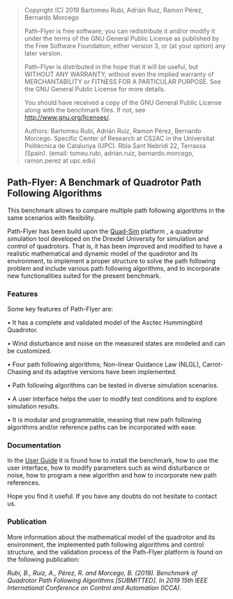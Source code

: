 
> Copyright (C) 2019 Bartomeu Rubí, Adrián Ruiz, Ramon Pérez, Bernardo Morcego
> 
> Path-Flyer is free software; you can redistribute it and/or modify
it under the terms of the GNU General Public License as published by
the Free Software Foundation; either version 3, or (at your option)
any later version.
> 
> Path-Flyer is distributed in the hope that it will be useful,
but WITHOUT ANY WARRANTY; without even the implied warranty of
MERCHANTABILITY or FITNESS FOR A PARTICULAR PURPOSE.  See the
GNU General Public License for more details.
> 
> You should have received a copy of the GNU General Public License
along with the benchmark files.  If not, see <http://www.gnu.org/licenses/>.
> 
> Authors: Bartomeu Rubı́, Adrián Ruiz, Ramon Pérez, Bernardo Morcego. 
Specific Center of Research at CS2AC in the Universitat Politècnica de Catalunya (UPC).
Rbla Sant Nebridi 22, Terrassa (Spain). (email: tomeu.rubi, adrian.ruiz, bernardo.morcego,
ramon.perez at upc.edu)

## Path-Flyer: A Benchmark of Quadrotor Path Following Algorithms

This benchmark allows to compare multiple path following algorithms in the same scenarios with flexibility. 

Path-Flyer has been build upon the [Quad-Sim](https://github.com/dch33/Quad-Sim) platform , a quadrotor simulation
tool developed on the Drexdel University for simulation and control of quadrotors. That is,
it has been improved and modified to have a realistic mathematical and dynamic model of the
quadrotor and its environment, to implement a proper structure to solve the path following
problem and include various path following algorithms, and to incorporate new functionalities 
suited for the present benchmark.

### Features

Some key features of Path-Flyer are:

• It has a complete and validated model of the Asctec Hummingbird Quadrotor.

• Wind disturbance and noise on the measured states are modeled and can be customized.

• Four path following algorithms; Non-linear Guidance Law (NLGL), Carrot-Chasing
and its adaptive versions have been implemented.

• Path following algorithms can be tested in diverse simulation scenarios.

• A user interface helps the user to modify test conditions and to explore simulation
results.

• It is modular and programmable, meaning that new path following algorithms and/or
reference paths can be incorporated with ease.

### Documentation

In the [User Guide](Path-Flyer/Documentation/UserGuide.pdf) it is found how to install the benchmark, how to use the user interface, how to modify parameters such as wind disturbance or noise, how to program a new algorithm and how to incorporate new path references.

Hope you find it useful. If you have any doubts do not hesitate to contact us.

### Publication

More information about the mathematical model of the quadrotor and its environment,
the implemented path following algorithms and control structure, and the validation
process of the Path-Flyer platform is found on the following publication:

*Rubı́, B., Ruiz, A., Pérez, R. and Morcego, B. (2019). Benchmark of Quadrotor Path Following
Algorithms [SUBMITTED]. In 2019 15th IEEE International Conference on Control and
Automation (ICCA).*
